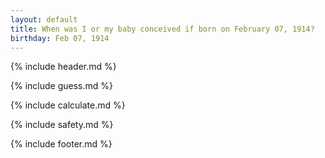 ```yaml
---
layout: default
title: When was I or my baby conceived if born on February 07, 1914?
birthday: Feb 07, 1914
---
```


{% include header.md %}

{% include guess.md %}

{% include calculate.md %}

{% include safety.md %}

{% include footer.md %}




